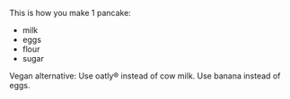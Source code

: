 This is how you make 1 pancake:

- milk
- eggs
- flour
- sugar

Vegan alternative:
Use oatly® instead of cow milk. Use banana instead of eggs.